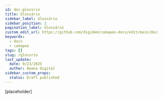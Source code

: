 ```yaml
---
id: doc-glossrio
title: Glossário
sidebar_label: Glossário
sidebar_position: 2
pagination_label: Glossário
custom_edit_url: https://github.com/digidem/comapeo-docs/edit/main/docs/instalando-e-desinstalando-o-comapeo/glossrio.md
keywords:
  - docs
  - comapeo
tags: []
slug: /glossrio
last_update:
  date: 9/23/2025
  author: Awana Digital
sidebar_custom_props:
  status: Draft published
---
```


[placeholder]

